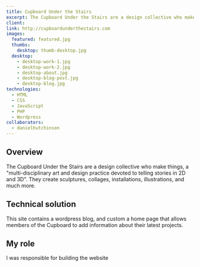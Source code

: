 ```yaml
---
title: Cupboard Under the Stairs
excerpt: The Cupboard Under the Stairs are a design collective who make things, a "multi-disciplinary art and design practice devoted to telling stories in 2D and 3D"
client:
link: http://cupboardunderthestairs.com
images:
  featured: featured.jpg
  thumbs:
    desktop: thumb-desktop.jpg
  desktop:
    - desktop-work-1.jpg
    - desktop-work-2.jpg
    - desktop-about.jpg
    - desktop-blog-post.jpg
    - desktop-blog.jpg
technologies:
  - HTML
  - CSS
  - JavaScript
  - PHP
  - Wordpress
collaborators:
  - danielhutchinson
---
```


## Overview

The Cupboard Under the Stairs are a design collective who make things, a "multi-disciplinary art and design practice devoted to telling stories in 2D and 3D". They create sculptures, collages, installations, illustrations, and much more.

## Technical solution

This site contains a wordpress blog, and custom a home page that allows members of the Cupboard to add information about their latest projects.

## My role

I was responsible for building the website
